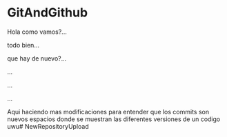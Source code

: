 # GitAndGithub

Hola como vamos?...

todo bien...

que hay de nuevo?...

...

...

...

Aqui haciendo mas modificaciones 
para entender que los commits son nuevos espacios donde se
muestran las diferentes versiones de
un codigo uwu# NewRepositoryUpload
